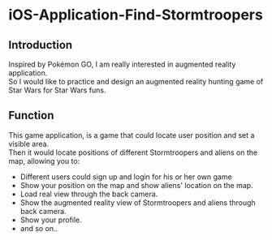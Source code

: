 # iOS-Application-Find-Stormtroopers
## Introduction
Inspired by Pokémon GO, I am really interested in augmented reality application.    
So I would like to practice and design an augmented reality hunting game of Star Wars for Star Wars funs. 
## Function
This game application, is a game that could locate user position and set a visible area.    
Then it would locate positions of different Stormtroopers and aliens on the map, allowing you to:   
  * Different users could sign up and login for his or her own game
  * Show your position on the map and show aliens' location on the map.
  * Load real view through the back camera.
  * Show the augmented reality view of Stormtroopers and aliens through back camera.
  * Show your profile.
  * and so on..
